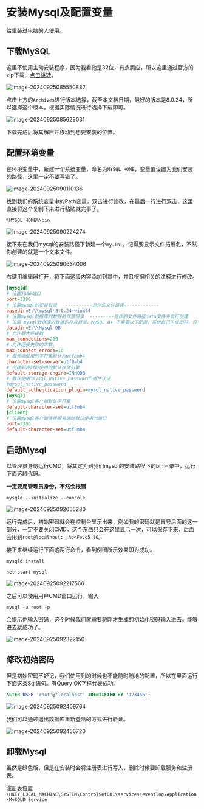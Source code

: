 # 安装Mysql及配置变量

给重装过电脑的人使用。

## 下载MySQL

这里不使用主动安装程序，因为我看他是32位，有点膈应，所以这里通过官方的zip下载，[点击跳转](https://dev.mysql.com/downloads/mysql/)。

![image-20240925085550882](imgs\安装Mysql及配置变量\image-20240925085550882.png)

点击上方的`Archives`进行版本选择，截至本文档日期，最好的版本是8.0.24，所以选择这个版本，根据实际情况进行选择下载即可。

![image-20240925085629031](imgs\安装Mysql及配置变量\image-20240925085629031.png)

下载完成后将其解压并移动到想要安装的位置。

## 配置环境变量

在环境变量中，新建一个系统变量，命名为`MYSQL_HOME`，变量值设置为我们安装的路径，这里一定不要写错了。

![image-20240925090110136](imgs\安装Mysql及配置变量\image-20240925090110136.png)

找到我们的系统变量中的Path变量，双击进行修改，在最后一行进行双击，这里直接将这个复制下来进行粘贴就完事了。

```txt
%MYSQL_HOME%\bin
```

![image-20240925090224274](imgs\安装Mysql及配置变量\image-20240925090224274.png)

接下来在我们mysql的安装路径下新建一个`my.ini`，记得要显示文件拓展名，不然你创建的就是一个文本文件。

![image-20240925090634006](imgs\安装Mysql及配置变量\image-20240925090634006.png)

右键用编辑器打开，将下面这段内容添加到其中，并且根据相关的注释进行修改。

```ini
[mysqld]
# 设置3306端口
port=3306
# 设置mysql的安装目录   ----------是你的文件路径-------------
basedir=E:\\mysql-8.0.24-winx64
# 设置mysql数据库的数据的存放目录  ---------是你的文件路径data文件夹自行创建
# 设置 mysql数据库的数据的存放目录，MySQL 8+ 不需要以下配置，系统自己生成即可，否则有可能报错
datadir=E:\\Mysql DB
# 允许最大连接数
max_connections=200
# 允许连接失败的次数。
max_connect_errors=10
# 服务端使用的字符集默认为utf8mb4
character-set-server=utf8mb4
# 创建新表时将使用的默认存储引擎
default-storage-engine=INNODB
# 默认使用“mysql_native_password”插件认证
#mysql_native_password
default_authentication_plugin=mysql_native_password
[mysql]
# 设置mysql客户端默认字符集
default-character-set=utf8mb4
[client]
# 设置mysql客户端连接服务端时默认使用的端口
port=3306
default-character-set=utf8mb4
```



## 启动Mysql



以管理员身份运行CMD，将其定为到我们mysql的安装路径下的bin目录中，运行下面这段代码。

**一定要用管理员身份，不然会报错**

```shell
mysqld --initialize --console
```

![image-20240925092055280](imgs\安装Mysql及配置变量\image-20240925092055280.png)

运行完成后，初始密码就会在控制台显示出来，例如我的密码就是冒号后面的这一部分，一定不要关闭CMD，这个东西只会在这里显示一次，可以保存下来，后面会用到`root@localhost: ;%o<Fevc5_lO`。

接下来继续运行下面这两行命令，看到例图所示效果即为成功。

```shell
mysqld install
```

```shell
net start mysql
```

![image-20240925092217566](imgs\安装Mysql及配置变量\image-20240925092217566.png)

之后可以使用用户CMD窗口运行，输入

```shell
mysql -u root -p
```

会提示你输入密码，这个时候我们就需要将刚才生成的初始化密码输入进去。能够进去就成功了。

![image-20240925092322150](imgs\安装Mysql及配置变量\image-20240925092322150.png)

## 修改初始密码

但是初始密码不好记，我们使用到的时候也不能随时随地的配置，所以在里面运行下面这条Sql语句。有Query OK字样代表成功。

```sql
ALTER USER 'root'@'localhost' IDENTIFIED BY '123456';
```

![image-20240925092409764](imgs\安装Mysql及配置变量\image-20240925092409764.png)

我们可以通过退出数据库重新登陆的方式进行验证。

![image-20240925092456720](imgs\安装Mysql及配置变量\image-20240925092456720.png)



## 卸载Mysql

虽然是绿色版，但是在安装时会将注册表进行写入，删除时候要卸载服务和注册表。

注册表位置`\HKEY_LOCAL_MACHINE\SYSTEM\ControlSet001\services\eventlog\Application\MySQLD Service`